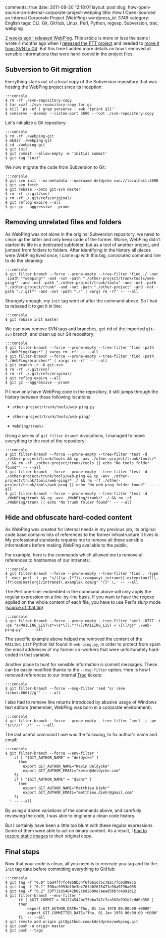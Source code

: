 comments: true
date: 2011-08-30 12:18:01
layout: post
slug: how-open-source-an-internal-corporate-project-webping
title: How I Open-Sourced an Internal Corporate Project (WebPing)
wordpress_id: 3749
category: English
tags: CLI, Git, GitHub, Linux, Perl, Python, regexp, Subversion, trac, webping

[2 weeks ago I released WebPing](http://kevin.deldycke.com/2011/08/webping-open-sourced/). This article is more or less the same I wrote 4 months ago when I [released the FTT project](http://kevin.deldycke.com/2011/03/feed-tracking-tool-released-open-source-license/) and needed to [move it from SVN to Git](http://kevin.deldycke.com/2011/04/ftt-migration-subversion-git/). But this time I added more details on how I removed all sensible informations that were hard-coded in the project files.




## Subversion to Git migration



Everything starts out of a local copy of the Subversion repository that was hosting the WebPing project since its inception:

    
    :::console
    $ rm -rf ./svn-repository-copy
    $ tar xvzf ./svn-repository-copy.tar.gz
    $ kill `ps -ef | grep svnserve | awk '{print $2}'`
    $ svnserve --daemon --listen-port 3690 --root ./svn-repository-copy
    



Let's initialize a Git repository:

    
    :::console
    $ rm -rf ./webping-git
    $ mkdir ./webping-git
    $ cd ./webping-git
    $ git init
    $ git commit --allow-empty -m 'Initial commit'
    $ git tag "init"
    



We now migrate the code from Subversion to Git:

    
    :::console
    $ git svn init --no-metadata --username deldycke svn://localhost:3690
    $ git svn fetch
    $ git rebase --onto git-svn master
    $ rm -rf ./.git/svn/
    $ rm -rf ./.git/refs/original/
    $ git reflog expire --all
    $ git gc --aggressive --prune
    






## Removing unrelated files and folders



As WebPing was not alone in the original Subversion repository, we need to clean up the latter and only keep code of the former. Worse, WebPing didn't started its life in a dedicated subfolder, but as a tool of another project, and jumped from folders to folders. After identifying in the history all places were WebPing lived once, I came up with this big, convoluted command line to do the cleaning:

    
    :::console
    $ git filter-branch --force --prune-empty --tree-filter 'find ./ -not -ipath "*webping*" -and -not -path "./other-project/trunk/tools/web-ping*" -and -not -path "./other-project/trunk/tools" -and -not -path "./other-project/trunk" -and -not -path "./other-project" -and -not -path "./.git*" -and -not -path "./" | xargs rm -rf' -- --all
    



Strangely enough, my `init` tag went of after the command above. So I had to rebased it to get it in line:

    
    :::console
    $ git rebase init master
    



We can now remove SVN tags and branches, get rid of the imported `git-svn` branch, and clean up our Git repository:

    
    :::console
    $ git filter-branch --force --prune-empty --tree-filter 'find -path "./WebPing/tags*" | xargs rm -rf' -- --all
    $ git filter-branch --force --prune-empty --tree-filter 'find -path "./WebPing/branches*" | xargs rm -rf' -- --all
    $ git branch -r -D git-svn
    $ rm -rf ./.git/svn/
    $ rm -rf ./.git/refs/original/
    $ git reflog expire --all
    $ git gc --aggressive --prune
    



If I now only have WebPing code in the repository, it still jumps through the history between these following locations:



  
  * `other-project/trunk/tools/web-ping.py`

  
  * `other-project/trunk/tools/web-ping/`

  
  * `WebPing/trunk/`



Using a series of `git filter-branch` invocations, I managed to move everything to the root of the repository:

    
    :::console
    $ git filter-branch --force --prune-empty --tree-filter 'test -d ./other-project/trunk/tools && cp -axv ./other-project/trunk/tools/* ./ && rm -rf ./other-project/trunk/tools || echo "No tools folder found"' -- --all
    $ git filter-branch --force --prune-empty --tree-filter 'test -d ./other-project/trunk/tools/web-ping && cp -axv ./other-project/trunk/tools/web-ping/* ./ && rm -rf ./other-project/trunk/tools/web-ping || echo "No web-ping folder found"' -- --all
    $ git filter-branch --force --prune-empty --tree-filter 'test -d ./WebPing/trunk && cp -axv ./WebPing/trunk/* ./ && rm -rf ./WebPing/trunk || echo "No trunk folder found"' -- --all
    






## Hide and obfuscate hard-coded content



As WebPing was created for internal needs in my previous job, its original code base contains lots of references to the former infrastructure it lives in. My professional standards requires me to remove all these sensible informations before making WebPing available to the public.

For example, here is the commands which allowed me to remove all references to hostnames of our intranets:

    
    :::console
    $ git filter-branch --force --prune-empty --tree-filter 'find . -type f -exec perl -i -pe "s/([\w-.]*?)\.(company(-intranet|-extention)?)\.(fr|com|net|org)/intranet\.example\.com/g" "{}" \;' -- --all
    



The Perl one-liner embedded in the command above will only apply the regular expression on a line-by-line basis. If you want to have the regexp applied on the whole content of each file, you have to use Perl's _slurp_ mode ([source of that tip](http://www.math.uiuc.edu/~hildebr/computer/perltips.html)):

    
    :::console
    $ git filter-branch --force --prune-empty --tree-filter 'perl -0777 -i -pe "s/MAILING_LIST\s*=\s*\[(.*?)\]/MAILING_LIST = \[\]/gs" ./web-ping.py' -- --all
    


The specific example above helped me removed the content of the `MAILING_LIST` Python list found in `web-ping.py`, in order to protect from spam the email addresses of my former co-workers that were unfortunately hard-coded in that variable.

Another place to hunt for sensible information is commit messages. These can be easily modified thanks to the `--msg-filter` option. Here is how I removed references to our internal [Trac](http://trac.edgewall.org/) tickets:

    
    :::console
    $ git filter-branch --force --msg-filter 'sed "s/ (see ticket:666)//g"' -- --all
    



I also had to remove line returns introduced by abusive usage of Windows text editors (remember, WebPing was born in a corporate environment):

    
    :::console
    $ git filter-branch --force --prune-empty --tree-filter 'perl -i -pe "s/\r//" ./*' -- --all
    



The last useful command I use was the following, to fix author's name and email:

    
    :::console
    $ git filter-branch --force --env-filter '
        if [ "$GIT_AUTHOR_NAME" = "deldycke" ]
          then
            export GIT_AUTHOR_NAME="Kevin Deldycke"
            export GIT_AUTHOR_EMAIL="kevin@deldycke.com"
        fi
        if [ "$GIT_AUTHOR_NAME" = "diehr" ]
          then
            export GIT_AUTHOR_NAME="Matthieu Diehr"
            export GIT_AUTHOR_EMAIL="matthieu.diehr@gmail.com"
        fi
      ' -- --all
    



By using a dozen variations of the commands above, and carefully reviewing the code, I was able to engineer a clean code history.

But I certainly have been a little too blunt with these regular expressions. Some of them were able to act on binary content. As a result, I [had to restore static images](http://github.com/kdeldycke/webping/commit/8c72cbee1a4f72066ffe9fa82b2b06baadca9f24) to their original copy.




## Final steps



Now that your code is clean, all you need is to recreate you tag and fix the `init` tag date before committing everything to GitHub:

    
    :::console
    $ git tag -f "0.0" bad4ff7fc48b8b34f6f661d75c782c7fc0d098c5
    $ git tag -f "0.1" 590ac9953df0e3bc76fd02615471e36a9796a065
    $ git tag -f "0.2" 33f731054042b02c6d2600e7aead5bb7c4991b12
    $ git filter-branch --env-filter '
          if [ $GIT_COMMIT = 361224542bc73bba747c7ca382e992e2cdd0c356 ]
          then
              export GIT_AUTHOR_DATE="Thu, 01 Jan 1970 00:00:00 +0000"
              export GIT_COMMITTER_DATE="Thu, 01 Jan 1970 00:00:00 +0000"
          fi' -- --all
    $ git remote add origin git@github.com:kdeldycke/webping.git
    $ git push -u origin master
    $ git push --tags
    
